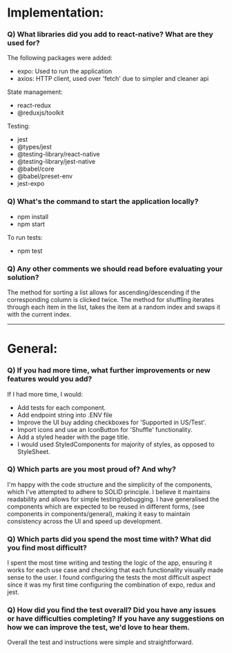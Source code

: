 # Implementation:

### Q) What libraries did you add to react-native? What are they used for?

The following packages were added:

- expo: Used to run the application
- axios: HTTP client, used over 'fetch' due to simpler and cleaner api

State management:
- react-redux
- @reduxjs/toolkit

Testing:
- jest 
- @types/jest
- @testing-library/react-native
- @testing-library/jest-native
- @babel/core 
- @babel/preset-env
- jest-expo

### Q) What's the command to start the application locally?

- npm install
- npm start

To run tests:
- npm test

### Q) Any other comments we should read before evaluating your solution?

The method for sorting a list allows for ascending/descending if the corresponding column is clicked twice.
The method for shuffling iterates through each item in the list, takes the item at a random index and swaps it with the current index.

---

# General:

### Q) If you had more time, what further improvements or new features would you add?

If I had more time, I would:
- Add tests for each component.
- Add endpoint string into .ENV file
- Improve the UI buy adding checkboxes for 'Supported in US/Test'.
- Import icons and use an IconButton for 'Shuffle' functionality.
- Add a styled header with the page title.
- I would used StyledComponents for majority of styles, as opposed to StyleSheet.

### Q) Which parts are you most proud of? And why?

I'm happy with the code structure and the simplicity of the components, which I've attempted to adhere to SOLID principle. I believe it maintains readability and allows for simple testing/debugging.
I have generalised the components which are expected to be reused in different forms, (see components in components/general), making it easy to maintain consistency across the UI and speed up development.

### Q) Which parts did you spend the most time with? What did you find most difficult?

I spent the most time writing and testing the logic of the app, ensuring it works for each use case and checking that each functionality visually made sense to the user.
I found configuring the tests the most difficult aspect since it was my first time configuring the combination of expo, redux and jest.

### Q) How did you find the test overall? Did you have any issues or have difficulties completing? If you have any suggestions on how we can improve the test, we'd love to hear them.

Overall the test and instructions were simple and straightforward.